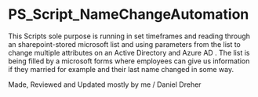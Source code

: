 # PS_Script_NameChangeAutomation

This Scripts sole purpose is running in set timeframes and reading through an sharepoint-stored microsoft list and using parameters from the list to change multiple attributes on an Active Directory and Azure AD .
The list is being filled by a microsoft forms where employees can give us information if they married for example and their last name changed in some way.


















Made, Reviewed and Updated mostly by me / Daniel Dreher
